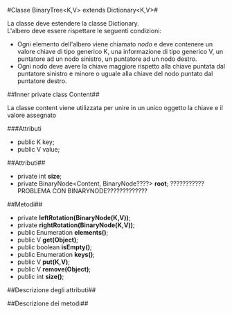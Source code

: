 #Classe BinaryTree<K,V> extends Dictionary<K,V>#

La classe deve estendere la classe Dictionary.  
L'albero deve essere rispettare le seguenti condizioni:

+ Ogni elemento dell'albero viene chiamato *nodo* e deve contenere un valore chiave di tipo generico K, una informazione di tipo generico V,
un puntatore ad un nodo sinistro, un puntatore ad un nodo destro.
+ Ogni nodo deve avere la chiave maggiore rispetto alla chiave puntata dal puntatore sinistro
e minore o uguale alla chiave del nodo puntato dal puntatore destro.

##Inner private class Content##

La classe content viene utilizzata per unire in un unico oggetto la chiave e il valore assegnato

###Attributi

+ public K key;
+ public V value;
 
##Attributi##

+ private int **size**;
+ private BinaryNode<Content, BinaryNode????> **root**; ???????????PROBLEMA CON BINARYNODE?????????????

##Metodi##

- private **leftRotation(BinaryNode(K,V))**;
- private **rightRotation(BinaryNode(K,V))**;
- public Enumeration<V> **elements()**;
- public V **get(Object)**;
- public boolean **isEmpty()**;
- public Enumeration<K> **keys()**;
- public V **put(K,V)**;
- public V **remove(Object)**;
- public int **size()**;

##Descrizione degli attributi##

##Descrizione dei metodi##